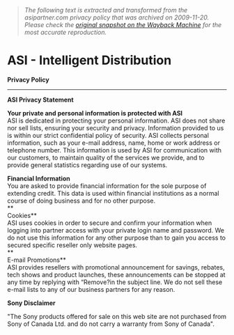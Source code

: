 > *The following text is extracted and transformed from the asipartner.com privacy policy that was archived on 2009-11-20. Please check the [original snapshot on the Wayback Machine](https://web.archive.org/web/20091120012447id_/http%3A//www.asipartner.com/Privacy.htm) for the most accurate reproduction.*

# ASI - Intelligent Distribution

**Privacy Policy**
    

* * *

**ASI Privacy Statement**

**Your private and personal information is protected with ASI**  
ASI is dedicated in protecting your personal information. ASI does not share nor sell lists, ensuring your security and privacy. Information provided to us is within our strict confidential policy of security. ASI collects personal information, such as your e-mail address, name, home or work address or telephone number. This information is used by ASI for communication with our customers, to maintain quality of the services we provide, and to provide general statistics regarding use of our systems.

**Financial Information**  
You are asked to provide financial information for the sole purpose of extending credit. This data is used within financial institutions as a normal course of doing business and for no other purpose.  
**  
Cookies**  
ASI uses cookies in order to secure and confirm your information when logging into partner access with your private login name and password. We do not use this information for any other purpose than to gain you access to secured specific reseller only website pages.  
**  
E-mail Promotions**  
ASI provides resellers with promotional announcement for savings, rebates, tech shows and product launches, these announcements can be stopped at any time by replying with “Remove?in the subject line. We do not sell these e-mail lists to any of our business partners for any reason.

**Sony Disclaimer**

"The Sony products offered for sale on this web site are not purchased from Sony of Canada Ltd. and do not carry a warranty from Sony of Canada".
